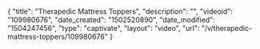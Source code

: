 {
    "title": "Therapedic Mattress Toppers",
    "description": "",
    "videoid": "109980676",
    "date_created": "1502520890",
    "date_modified": "1504247456",
    "type": "captivate",
    "layout": "video",
    "url": "\/v\/therapedic-mattress-toppers\/109980676"
}